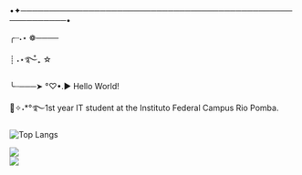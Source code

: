 •✦──────────────────────────────────────────────────────────•

╭┈˖⋆ ❁────

┊ ˖⋆࿐໋₊ ☆

╰┄───➤ °♡•.► Hello World! 

┊͙✧˖*°࿐1st year IT student at the Instituto Federal Campus Rio Pomba. 


![Top Langs](https://github-readme-stats.vercel.app/api/top-langs/?username=anuraghazra&hide_progress=true)

<div>
 <a href="https://instagram.com/luise.lizie?igshid=OGQ5ZDc2ODk2ZA==" target="_blank"><img loading="lazy" src="https://img.shields.io/badge/-Instagram-%23E4405F?style=for-the-badge&logo=instagram&logoColor=white" target="_blank"></a>


<div>
 <img src="https://i.pinimg.com/originals/d7/fc/b9/d7fcb9860b58306dfa28683e4259133b.gif"/>
</div>



